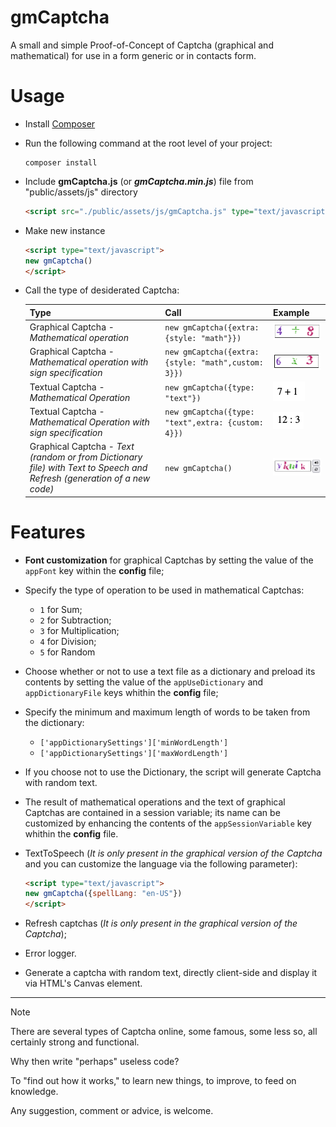 # gmCaptcha

A small and simple Proof-of-Concept of Captcha (graphical and mathematical) for use in a form generic or in contacts form.

# Usage

- Install [Composer](https://getcomposer.org/ "Composer's Homepage")

- Run the following command at the root level of your project:
  ```
  composer install
  ```
- Include **gmCaptcha.js** (or ***gmCaptcha.min.js***) file from "public/assets/js" directory
  ```html
  <script src="./public/assets/js/gmCaptcha.js" type="text/javascript"></script>
  ```

- Make new instance
    ```html
    <script type="text/javascript">
    new gmCaptcha()
    </script>
    ```

- Call the type of desiderated Captcha:

  Type | Call | Example
  --- | --- | ---
  Graphical Captcha - *Mathematical operation* | `new gmCaptcha({extra: {style: "math"}})` | <img src="./screenshots/Graphical Captcha - Mathematical Operation.png" />
  Graphical Captcha - *Mathematical operation with sign specification* | `new gmCaptcha({extra: {style: "math",custom: 3}})` | <img src="./screenshots/Graphical Captcha - Mathematical operation with specified.png" />
  Textual Captcha - *Mathematical Operation* | `new gmCaptcha({type: "text"})` | <img src="./screenshots/Textual Captcha - Mathematical Operation.png" />
  Textual Captcha - *Mathematical Operation with sign specification* | `new gmCaptcha({type: "text",extra: {custom: 4}})` | <img src="./screenshots/Textual Captcha - Mathematical operation with specified.png" />
  Graphical Captcha - *Text (random or from Dictionary file) with Text to Speech and Refresh (generation of a new code)* | `new gmCaptcha()` | <img src="./screenshots/Graphical Captcha - Text with refresh and speech.png" />

# Features

- **Font customization** for graphical Captchas by setting the value of the `appFont` key within the **config** file;
- Specify the type of operation to be used in mathematical Captchas:
  - `1` for Sum;
  - `2` for Subtraction;
  - `3` for Multiplication;
  - `4` for Division;
  - `5` for Random
- Choose whether or not to use a text file as a dictionary and preload its contents by setting the value of the `appUseDictionary` and `appDictionaryFile` keys whithin the **config** file;
- Specify the minimum and maximum length of words to be taken from the dictionary:
  - `['appDictionarySettings']['minWordLength']`
  - `['appDictionarySettings']['maxWordLength']`

- If you choose not to use the Dictionary, the script will generate Captcha with random text.

- The result of mathematical operations and the text of graphical Captchas are contained in a session variable; its name can be customized by enhancing the contents of the `appSessionVariable` key whithin the **config** file.

-	TextToSpeech (*It is only present in the graphical version of the Captcha* and you can customize the language via the following parameter):
    ```html
    <script type="text/javascript">
    new gmCaptcha({spellLang: "en-US"})
    </script>
    ```

-	Refresh captchas (*It is only present in the graphical version of the Captcha*);
-	Error logger.
-	Generate a captcha with random text, directly client-side and display it via HTML's Canvas element.
---
> [!NOTE]
> There are several types of Captcha online, some famous, some less so, all certainly strong and functional.
> 
> Why then write "perhaps" useless code?
> 
> To "find out how it works," to learn new things, to improve, to feed on knowledge.
> 
> Any suggestion, comment or advice, is welcome.
